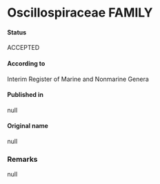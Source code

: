 Oscillospiraceae FAMILY
=======

#### Status
ACCEPTED

#### According to
Interim Register of Marine and Nonmarine Genera

#### Published in
null

#### Original name
null

### Remarks
null